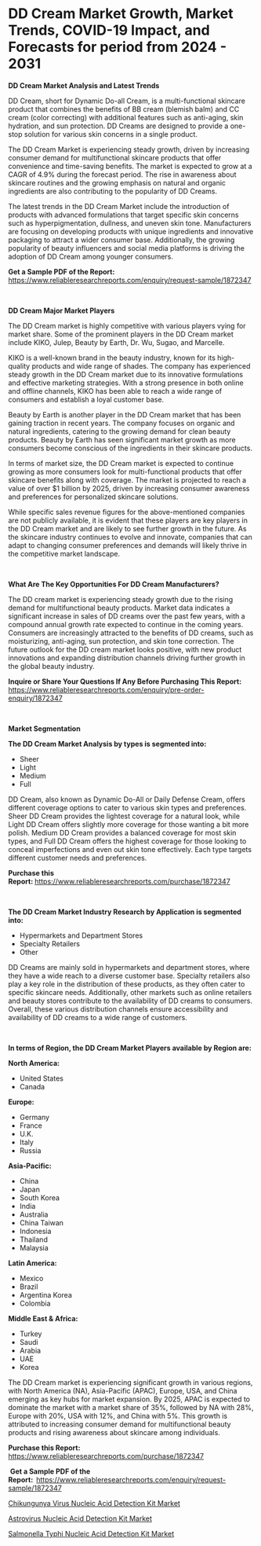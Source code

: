 <p><h1>DD Cream Market Growth, Market Trends, COVID-19 Impact, and Forecasts for period from 2024 - 2031</h1></p><p><strong>DD Cream Market Analysis and Latest Trends</strong></p>
<p><p>DD Cream, short for Dynamic Do-all Cream, is a multi-functional skincare product that combines the benefits of BB cream (blemish balm) and CC cream (color correcting) with additional features such as anti-aging, skin hydration, and sun protection. DD Creams are designed to provide a one-stop solution for various skin concerns in a single product.</p><p>The DD Cream Market is experiencing steady growth, driven by increasing consumer demand for multifunctional skincare products that offer convenience and time-saving benefits. The market is expected to grow at a CAGR of 4.9% during the forecast period. The rise in awareness about skincare routines and the growing emphasis on natural and organic ingredients are also contributing to the popularity of DD Creams.</p><p>The latest trends in the DD Cream Market include the introduction of products with advanced formulations that target specific skin concerns such as hyperpigmentation, dullness, and uneven skin tone. Manufacturers are focusing on developing products with unique ingredients and innovative packaging to attract a wider consumer base. Additionally, the growing popularity of beauty influencers and social media platforms is driving the adoption of DD Cream among younger consumers.</p></p>
<p><strong>Get a Sample PDF of the Report:&nbsp;</strong> <a href="https://www.reliableresearchreports.com/enquiry/request-sample/1872347">https://www.reliableresearchreports.com/enquiry/request-sample/1872347</a></p>
<p>&nbsp;</p>
<p><strong>DD Cream Major Market Players</strong></p>
<p><p>The DD Cream market is highly competitive with various players vying for market share. Some of the prominent players in the DD Cream market include KIKO, Julep, Beauty by Earth, Dr. Wu, Sugao, and Marcelle.</p><p>KIKO is a well-known brand in the beauty industry, known for its high-quality products and wide range of shades. The company has experienced steady growth in the DD Cream market due to its innovative formulations and effective marketing strategies. With a strong presence in both online and offline channels, KIKO has been able to reach a wide range of consumers and establish a loyal customer base.</p><p>Beauty by Earth is another player in the DD Cream market that has been gaining traction in recent years. The company focuses on organic and natural ingredients, catering to the growing demand for clean beauty products. Beauty by Earth has seen significant market growth as more consumers become conscious of the ingredients in their skincare products.</p><p>In terms of market size, the DD Cream market is expected to continue growing as more consumers look for multi-functional products that offer skincare benefits along with coverage. The market is projected to reach a value of over $1 billion by 2025, driven by increasing consumer awareness and preferences for personalized skincare solutions.</p><p>While specific sales revenue figures for the above-mentioned companies are not publicly available, it is evident that these players are key players in the DD Cream market and are likely to see further growth in the future. As the skincare industry continues to evolve and innovate, companies that can adapt to changing consumer preferences and demands will likely thrive in the competitive market landscape.</p></p>
<p>&nbsp;</p>
<p><strong>What Are The Key Opportunities For DD Cream Manufacturers?</strong></p>
<p><p>The DD cream market is experiencing steady growth due to the rising demand for multifunctional beauty products. Market data indicates a significant increase in sales of DD creams over the past few years, with a compound annual growth rate expected to continue in the coming years. Consumers are increasingly attracted to the benefits of DD creams, such as moisturizing, anti-aging, sun protection, and skin tone correction. The future outlook for the DD cream market looks positive, with new product innovations and expanding distribution channels driving further growth in the global beauty industry.</p></p>
<p><strong>Inquire or Share Your Questions If Any Before Purchasing This Report:</strong> <a href="https://www.reliableresearchreports.com/enquiry/pre-order-enquiry/1872347">https://www.reliableresearchreports.com/enquiry/pre-order-enquiry/1872347</a></p>
<p>&nbsp;</p>
<p><strong>Market Segmentation</strong></p>
<p><strong>The DD Cream Market Analysis by types is segmented into:</strong></p>
<p><ul><li>Sheer</li><li>Light</li><li>Medium</li><li>Full</li></ul></p>
<p><p>DD Cream, also known as Dynamic Do-All or Daily Defense Cream, offers different coverage options to cater to various skin types and preferences. Sheer DD Cream provides the lightest coverage for a natural look, while Light DD Cream offers slightly more coverage for those wanting a bit more polish. Medium DD Cream provides a balanced coverage for most skin types, and Full DD Cream offers the highest coverage for those looking to conceal imperfections and even out skin tone effectively. Each type targets different customer needs and preferences.</p></p>
<p><strong>Purchase this Report:&nbsp;</strong><a href="https://www.reliableresearchreports.com/purchase/1872347">https://www.reliableresearchreports.com/purchase/1872347</a></p>
<p>&nbsp;</p>
<p><strong>The DD Cream Market Industry Research by Application is segmented into:</strong></p>
<p><ul><li>Hypermarkets and Department Stores</li><li>Specialty Retailers</li><li>Other</li></ul></p>
<p><p>DD Creams are mainly sold in hypermarkets and department stores, where they have a wide reach to a diverse customer base. Specialty retailers also play a key role in the distribution of these products, as they often cater to specific skincare needs. Additionally, other markets such as online retailers and beauty stores contribute to the availability of DD creams to consumers. Overall, these various distribution channels ensure accessibility and availability of DD creams to a wide range of customers.</p></p>
<p>&nbsp;</p>
<p><strong>In terms of Region, the DD Cream Market Players available by Region are:</strong></p>
<p>
    <p> <strong> North America: </strong>
        <ul>
            <li>United States</li>
            <li>Canada</li>
        </ul>
        </p> 
    <p> <strong> Europe: </strong>
        <ul>
            <li>Germany</li>
            <li>France</li>
            <li>U.K.</li>
            <li>Italy</li>
            <li>Russia</li>
        </ul>
        </p> 
    <p> <strong> Asia-Pacific: </strong>
        <ul>
            <li>China</li>
            <li>Japan</li>
            <li>South Korea</li>
            <li>India</li>
            <li>Australia</li>
            <li>China Taiwan</li>
            <li>Indonesia</li>
            <li>Thailand</li>
            <li>Malaysia</li>
        </ul>
        </p> 
    <p> <strong> Latin America: </strong>
        <ul>
            <li>Mexico</li>
            <li>Brazil</li>
            <li>Argentina Korea</li>
            <li>Colombia</li>
        </ul>
        </p> 
    <p> <strong> Middle East & Africa: </strong>
        <ul>
            <li>Turkey</li>
            <li>Saudi</li>
            <li>Arabia</li>
            <li>UAE</li>
            <li>Korea</li>
        </ul>
    </p>
    </p>
<p><p>The DD Cream market is experiencing significant growth in various regions, with North America (NA), Asia-Pacific (APAC), Europe, USA, and China emerging as key hubs for market expansion. By 2025, APAC is expected to dominate the market with a market share of 35%, followed by NA with 28%, Europe with 20%, USA with 12%, and China with 5%. This growth is attributed to increasing consumer demand for multifunctional beauty products and rising awareness about skincare among individuals.</p></p>
<p><strong>Purchase this Report: </strong><a href="https://www.reliableresearchreports.com/purchase/1872347">https://www.reliableresearchreports.com/purchase/1872347</a></p>
<p>&nbsp;<strong>Get a Sample PDF of the Report:&nbsp;&nbsp;</strong><a href="https://www.reliableresearchreports.com/enquiry/request-sample/1872347">https://www.reliableresearchreports.com/enquiry/request-sample/1872347</a></p>
<p><strong></strong></p>
<p><p><a href="https://view.publitas.com/reportprime-1/chikungunya-virus-nucleic-acid-detection-kit-market-size-growing-and-forecasted-for-period-from-2023-2030-and-provides-complete-market-analysis-of-this-market/">Chikungunya Virus Nucleic Acid Detection Kit Market</a></p><p><a href="https://view.publitas.com/reportprime-1/astrovirus-nucleic-acid-detection-kit-market-size-growth-and-forecast-from-2023-2030/">Astrovirus Nucleic Acid Detection Kit Market</a></p><p><a href="https://view.publitas.com/reportprime-1/salmonella-typhi-nucleic-acid-detection-kit-market-insights-market-players-and-forecast-till-2030/">Salmonella Typhi Nucleic Acid Detection Kit Market</a></p></p>